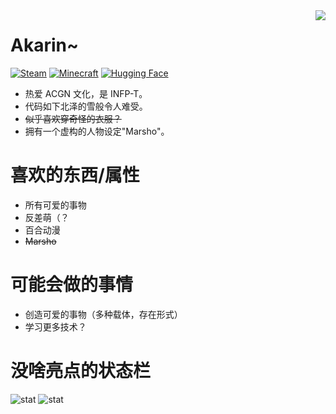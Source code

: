 
<a href="https://asankilp.github.io/akarin.html">
  <img align=right src="https://user-images.githubusercontent.com/60691961/179545384-80b45276-b410-48dd-9afa-954ef455d44f.png">  
</a>

# Akarin~

<div align=left>
 
[![Steam](https://img.shields.io/badge/Asankilp-black.svg?logo=Steam)](https://steamcommunity.com/id/asankilp/)
[![Minecraft](https://img.shields.io/badge/Minecraft-Asankilp-green.svg?labelColor=green&color=yellowgreen)](https://namemc.com/profile/Asankilp)
[![Hugging Face](https://img.shields.io/badge/🤗-Asankilp-yellow.svg?labelColor=yellow&color=black)](https://huggingface.co/Asankilp)
- 热爱 ACGN 文化，是 INFP-T。  
- 代码如下北泽的雪般令人难受。 
- ~~似乎喜欢穿奇怪的衣服？~~
- 拥有一个虚构的人物设定"Marsho"。

# 喜欢的东西/属性
- 所有可爱的事物
- 反差萌（？
- 百合动漫
- ~~Marsho~~

# 可能会做的事情
- 创造可爱的事物（多种载体，存在形式）
- 学习更多技术？

</div>

# 没啥亮点的状态栏
![stat](https://github-readme-stats.vercel.app/api?username=Asankilp&show_icons=true&theme=buefy&locale=cn&count_private=true)
![stat](https://github-readme-stats.vercel.app/api/top-langs/?username=Asankilp&theme=buefy&hide=ren%27py%2chtml&layout=compact&locale=cn)

